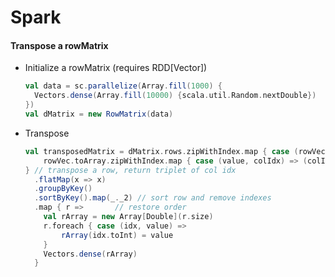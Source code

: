 # Spark


#### Transpose a rowMatrix
* Initialize a rowMatrix (requires RDD[Vector])
    ```scala
    val data = sc.parallelize(Array.fill(1000) {
      Vectors.dense(Array.fill(10000) {scala.util.Random.nextDouble})
    })
    val dMatrix = new RowMatrix(data)
    ```
* Transpose
    ```scala
    val transposedMatrix = dMatrix.rows.zipWithIndex.map { case (rowVec, rowIdx) =>
        rowVec.toArray.zipWithIndex.map { case (value, colIdx) => (colIdx.toLong, (rowIdx, value))}
    } // transpose a row, return triplet of col idx
      .flatMap(x => x)
      .groupByKey()
      .sortByKey().map(_._2) // sort row and remove indexes
      .map { r =>       // restore order
        val rArray = new Array[Double](r.size)
        r.foreach { case (idx, value) =>
            rArray(idx.toInt) = value
        }
        Vectors.dense(rArray)
      }
    ```

